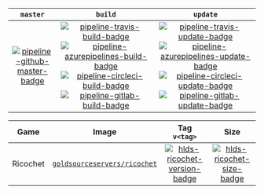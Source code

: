 | `master` | `build` | `update` |
|:-:|:-:|:-:|
[![pipeline-github-master-badge][]][pipeline-github-master-link] | [![pipeline-travis-build-badge][]][pipeline-travis-build-link] [![pipeline-azurepipelines-build-badge][]][pipeline-azurepipelines-build-link] [![pipeline-circleci-build-badge][]][pipeline-circleci-build-link] [![pipeline-gitlab-build-badge][]][pipeline-gitlab-build-link] | [![pipeline-travis-update-badge][]][pipeline-travis-update-link] [![pipeline-azurepipelines-update-badge][]][pipeline-azurepipelines-update-link] [![pipeline-circleci-update-badge][]][pipeline-circleci-update-link] [![pipeline-gitlab-update-badge][]][pipeline-gitlab-update-link]

[pipeline-github-master-badge]: https://img.shields.io/github/workflow/status/startersclan/docker-sourceservers/ci-master-pr/master?&label=&logo=github&style=flat-square
[pipeline-github-master-link]: https://github.com/startersclan/docker-sourceservers/actions?query=branch%3Amaster

[pipeline-travis-build-badge]: https://img.shields.io/travis/com/startersclan/docker-sourceservers/build.svg?label=&logo=travis&style=flat-square
[pipeline-travis-build-link]: https://app.travis-ci.com/startersclan/docker-sourceservers/builds
[pipeline-travis-update-badge]: https://img.shields.io/travis/com/startersclan/docker-sourceservers/update.svg?label=&logo=travis&style=flat-square
[pipeline-travis-update-link]: https://app.travis-ci.com/startersclan/docker-sourceservers/builds

[pipeline-azurepipelines-build-badge]: https://img.shields.io/azure-devops/build/startersclan/docker-sourceservers/2/build.svg?label=&logo=azure-pipelines&style=flat-square
[pipeline-azurepipelines-build-link]: https://dev.azure.com/startersclan/docker-sourceservers/_build?definitionId=2
[pipeline-azurepipelines-update-badge]: https://img.shields.io/azure-devops/build/startersclan/docker-sourceservers/3/update.svg?label=&logo=azure-pipelines&style=flat-square
[pipeline-azurepipelines-update-link]: https://dev.azure.com/startersclan/docker-sourceservers/_build?definitionId=3

[pipeline-circleci-build-badge]: https://img.shields.io/circleci/build/gh/startersclan/docker-sourceservers/build.svg?label=&logo=circleci&style=flat-square
[pipeline-circleci-build-link]: https://app.circleci.com/pipelines/github/startersclan/docker-sourceservers?branch=build
[pipeline-circleci-update-badge]: https://img.shields.io/circleci/build/gh/startersclan/docker-sourceservers/update.svg?label=&logo=circleci&style=flat-square
[pipeline-circleci-update-link]: https://app.circleci.com/pipelines/github/startersclan/docker-sourceservers?branch=update

[pipeline-gitlab-build-badge]: https://img.shields.io/gitlab/pipeline-status/startersclan/docker-sourceservers?branch=build&label=&logo=gitlab&style=flat-square
[pipeline-gitlab-build-link]: https://gitlab.com/startersclan/docker-sourceservers/-/pipelines?page=1&scope=all&ref=build
[pipeline-gitlab-update-badge]: https://img.shields.io/gitlab/pipeline-status/startersclan/docker-sourceservers?branch=update&label=&logo=gitlab&style=flat-square
[pipeline-gitlab-update-link]: https://gitlab.com/startersclan/docker-sourceservers/-/pipelines?page=1&scope=all&ref=update

| Game | Image | Tag `v<tag>` | Size |
|:-:|:-:|:-:|:-:|
| Ricochet | [`goldsourceservers/ricochet`][hlds-ricochet-dockerhub-link] | [![hlds-ricochet-version-badge][]][hlds-ricochet-metadata-link] | [![hlds-ricochet-size-badge][]][hlds-ricochet-metadata-link] | [![hlds-ricochet-layers-badge][]][hlds-ricochet-metadata-link] |

[hlds-ricochet-dockerhub-link]: https://hub.docker.com/r/goldsourceservers/ricochet
[hlds-ricochet-version-badge]: https://img.shields.io/docker/v/goldsourceservers/ricochet/latest?label=&style=flat-square
[hlds-ricochet-size-badge]: https://img.shields.io/docker/image-size/goldsourceservers/ricochet/latest?label=&style=flat-square
[hlds-ricochet-metadata-link]: https://hub.docker.com/r/goldsourceservers/ricochet/tags

